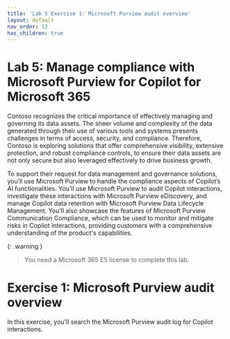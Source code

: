 ```yaml
---
title: 'Lab 5 Exercise 1: Microsoft Purview audit overview'
layout: default
nav_order: 13
has_children: true
---
```


# Lab 5: Manage compliance with Microsoft Purview for Copilot for Microsoft 365
 
Contoso recognizes the critical importance of effectively managing and governing its data assets. The sheer volume and complexity of the data generated through their use of various tools and systems presents challenges in terms of access, security, and compliance. Therefore, Contoso is exploring solutions that offer comprehensive visibility, extensive protection, and robust compliance controls, to ensure their data assets are not only secure but also leveraged effectively to drive business growth.  

To support their request for data management and governance solutions, you’ll use Microsoft Purview to handle the compliance aspects of Copilot’s AI functionalities. You’ll use Microsoft Purview to audit Copilot interactions, investigate these interactions with Microsoft Purview eDiscovery, and manage Copilot data retention with Microsoft Purview Data Lifecycle Management. You’ll also showcase the features of Microsoft Purview Communication Compliance, which can be used to monitor and mitigate risks in Copilot interactions, providing customers with a comprehensive understanding of the product's capabilities.

{: .warning }
> You need a Microsoft 365 E5 license to complete this lab. 

# Exercise 1: Microsoft Purview audit overview

In this exercise, you'll search the Microsoft Purview audit log for Copilot interactions.
